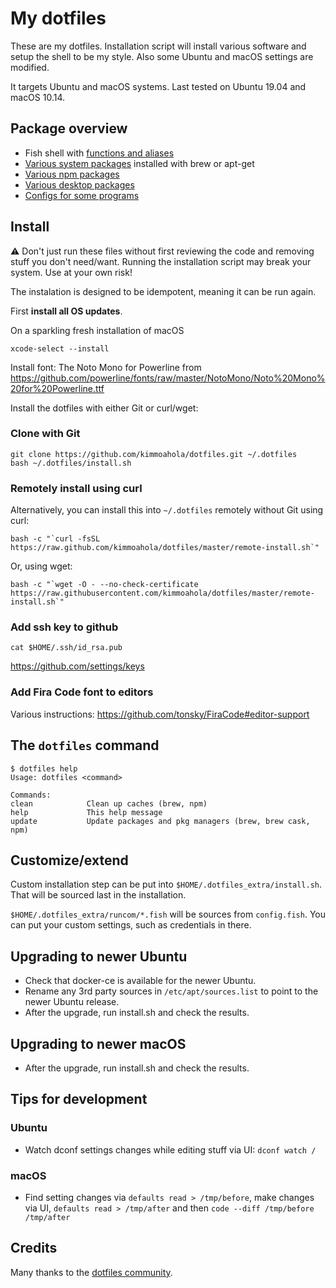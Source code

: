 # My dotfiles

These are my dotfiles. Installation script will install various software and setup the shell to be my style. Also some Ubuntu and macOS settings are modified.

It targets Ubuntu and macOS systems. Last tested on Ubuntu 19.04 and macOS 10.14.

## Package overview

- Fish shell with [functions and aliases](system)
- [Various system packages](install/01_packages.sh) installed with brew or apt-get
- [Various npm packages](install/02_npm.sh)
- [Various desktop packages](install/03_desktop_packages.sh)
- [Configs for some programs](configs)

## Install

:warning: Don't just run these files without first reviewing the code and removing stuff you don't need/want. Running the installation script may break your system. Use at your own risk!

The instalation is designed to be idempotent, meaning it can be run again.

First **install all OS updates**.

On a sparkling fresh installation of macOS

    xcode-select --install

Install font: The Noto Mono for Powerline from https://github.com/powerline/fonts/raw/master/NotoMono/Noto%20Mono%20for%20Powerline.ttf

Install the dotfiles with either Git or curl/wget:

### Clone with Git

    git clone https://github.com/kimmoahola/dotfiles.git ~/.dotfiles
    bash ~/.dotfiles/install.sh

### Remotely install using curl

Alternatively, you can install this into `~/.dotfiles` remotely without Git using curl:

    bash -c "`curl -fsSL https://raw.github.com/kimmoahola/dotfiles/master/remote-install.sh`"

Or, using wget:

    bash -c "`wget -O - --no-check-certificate https://raw.githubusercontent.com/kimmoahola/dotfiles/master/remote-install.sh`"

### Add ssh key to github

`cat $HOME/.ssh/id_rsa.pub`

https://github.com/settings/keys

### Add Fira Code font to editors

Various instructions: https://github.com/tonsky/FiraCode#editor-support

## The `dotfiles` command

    $ dotfiles help
    Usage: dotfiles <command>

    Commands:
    clean            Clean up caches (brew, npm)
    help             This help message
    update           Update packages and pkg managers (brew, brew cask, npm)

## Customize/extend

Custom installation step can be put into `$HOME/.dotfiles_extra/install.sh`. That will be sourced last in the installation.

`$HOME/.dotfiles_extra/runcom/*.fish` will be sources from `config.fish`. You can put your custom settings, such as credentials in there.

## Upgrading to newer Ubuntu

- Check that docker-ce is available for the newer Ubuntu.
- Rename any 3rd party sources in `/etc/apt/sources.list` to point to the newer Ubuntu release.
- After the upgrade, run install.sh and check the results.

## Upgrading to newer macOS

- After the upgrade, run install.sh and check the results.

## Tips for development

### Ubuntu

- Watch dconf settings changes while editing stuff via UI: `dconf watch /`

### macOS

- Find setting changes via `defaults read > /tmp/before`, make changes via UI, `defaults read > /tmp/after`
  and then `code --diff /tmp/before /tmp/after`

## Credits

Many thanks to the [dotfiles community](https://dotfiles.github.io).
